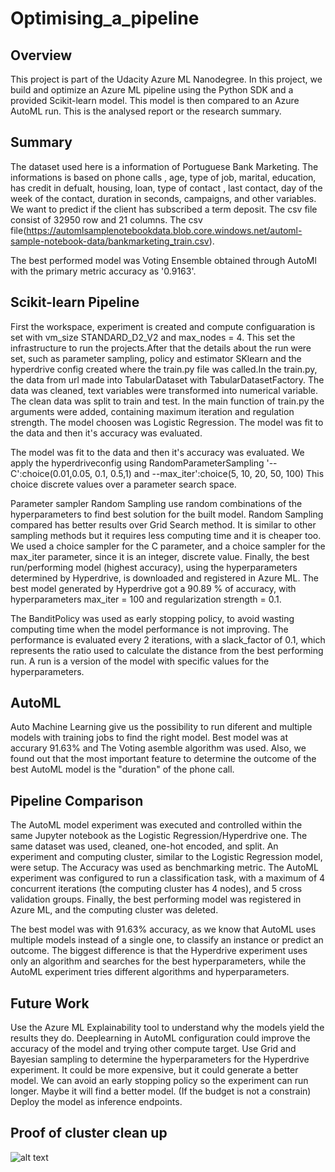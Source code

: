 # Optimising_a_pipeline

## Overview

This project is part of the Udacity Azure ML Nanodegree. In this project, we build and optimize an Azure ML pipeline using the Python SDK and a provided Scikit-learn model. This model is then compared to an Azure AutoML run. This is the analysed report or the research summary.

## Summary

The dataset used here is a information of Portuguese Bank Marketing. The informations is based on phone calls , age, type of job, marital, education, has credit in defualt, housing, loan, type of contact , last contact, day of the week of the contact, duration in seconds, campaigns, and other variables. We want to predict if the client has subscribed a term deposit. The csv file consist of 32950 row and 21 columns. 
The csv file(https://automlsamplenotebookdata.blob.core.windows.net/automl-sample-notebook-data/bankmarketing_train.csv). 

The best performed model was Voting Ensemble obtained through AutoMl with the primary metric accuracy as '0.9163'.

## Scikit-learn Pipeline

First the workspace, experiment is created and compute configuaration is set with vm_size STANDARD_D2_V2 and max_nodes = 4. This set the infrastructure to run the projects.After that the details about the run were set, such as parameter sampling, policy and estimator SKlearn and the hyperdrive config created where the train.py file was called.In the train.py, the data from url made into TabularDataset with TabularDatasetFactory. The data was cleaned, text variables were transformed into numerical variable. The clean data was split to train and test. In the main function of train.py the arguments were added, containing maximum iteration and regulation strength.
The model choosen was Logistic Regression. The model was fit to the data and then it's accuracy was evaluated. 

The model was fit to the data and then it's accuracy was evaluated. We apply the hyperdriveconfig using RandomParameterSampling '--C':choice(0.01,0.05, 0.1, 0.5,1) and --max_iter':choice(5, 10, 20, 50, 100) This choice discrete values over a parameter search space.

Parameter sampler Random Sampling use random combinations of the hyperparameters to find best solution for the built model. Random Sampling compared has better results over Grid Search method. It is similar to other sampling methods but it requires less computing time and it is cheaper too. We used a choice sampler for the C parameter, and a choice sampler for the max_iter parameter, since it is an integer, discrete value.
Finally, the best run/performing model (highest accuracy), using the hyperparameters determined by Hyperdrive, is downloaded and registered in Azure ML. The best model generated by Hyperdrive got a 90.89 % of accuracy, with hyperparameters max_iter = 100 and regularization strength = 0.1.

The BanditPolicy was used as early stopping policy, to avoid wasting computing time when the model performance is not improving. The performance is evaluated every 2 iterations, with a slack_factor of 0.1, which represents the ratio used to calculate the distance from the best performing run. A run is a version of the model with specific values for the hyperparameters.

## AutoML

Auto Machine Learning give us the possibility to run diferent and multiple models with training jobs to find the right model. Best model was at accurary 91.63% and The Voting asemble algorithm was used. Also, we found out that the most important feature to determine the outcome of the best AutoML model is the "duration" of the phone call.

## Pipeline Comparison

The AutoML model experiment was executed and controlled within the same Jupyter notebook as the Logistic Regression/Hyperdrive one. The same dataset was used, cleaned, one-hot encoded, and split. An experiment and computing cluster, similar to the Logistic Regression model, were setup. The Accuracy was used as benchmarking metric. The AutoML experiment was configured to run a classification task, with a maximum of 4 concurrent iterations (the computing cluster has 4 nodes), and 5 cross validation groups. Finally, the best performing model was registered in Azure ML, and the computing cluster was deleted.

The best model was with 91.63% accuracy, as we know that AutoML uses multiple models instead of a single one, to classify an instance or predict an outcome. The biggest difference is that the Hyperdrive experiment uses only an algorithm and searches for the best hyperparameters, while the AutoML experiment tries different algorithms and hyperparameters. 

## Future Work

Use the Azure ML Explainability tool to understand why the models yield the results they do.
Deeplearning in AutoML configuration could improve the accuracy of the model and trying other compute target.
Use Grid and Bayesian sampling to determine the hyperparameters for the Hyperdrive experiment. It could be more expensive, but it could generate a better model.
We can avoid an early stopping policy so the experiment can run longer. Maybe it will find a better model. (If the budget is not a constrain)
Deploy the model as inference endpoints.

## Proof of cluster clean up

![alt text](https://github.com/[Sara_cos]/[Optimising_a_pipeline]/blob/[branch]/cluster_cleanup.jpg?raw=true)
